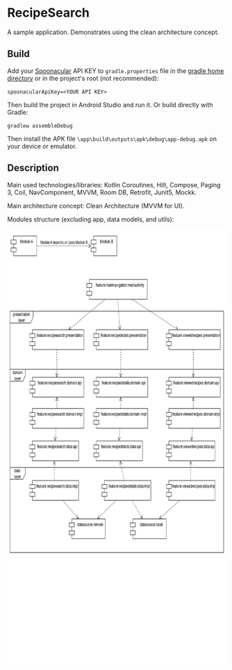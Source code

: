 # RecipeSearch

A sample application. Demonstrates using the clean architecture concept.

## Build 
Add your [Spoonacular](https://spoonacular.com/food-api/docs) API KEY to `gradle.properties` file in the [gradle home directory](https://docs.gradle.org/current/userguide/directory_layout.html#dir:gradle_user_home) or in the project's root (not recommended):
```
spoonacularApiKey=<YOUR API KEY>
```
Then build the project in Android Studio and run it. 
Or build directly with Gradle:
```
gradlew assembleDebug
```
Then install the APK file  `\app\build\outputs\apk\debug\app-debug.apk` on your device or emulator. 

## Description

Main used technologies/libraries: Kotlin Coroutines, Hilt, Compose, Paging 3, Coil, NavComponent, MVVM, Room DB, Retrofit, Junit5, Mockk.

Main architecture concept: Clean Architecture (MVVM for UI).

Modules structure (excluding app, data models, and utils):

<img height="1000" src="https://github.com/PavelSidyakin/RecipeSearch/blob/main/RecipeBook_module_diagram.png">
